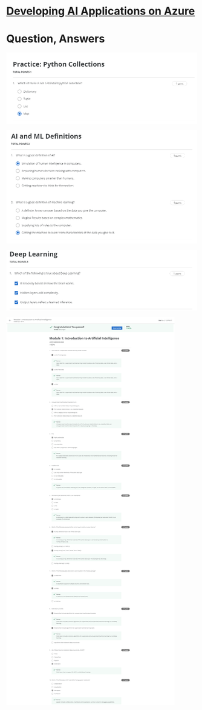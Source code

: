 # [Developing AI Applications on Azure](https://www.coursera.org/learn/developing-ai-applications-azure/home/welcome)

# Question, Answers
![Practice_Python_Collections](/Developing_AI_Applications_on_Azure/images/Practice_Python_Collections.PNG)

![AI_and_ML_Definations](/Developing_AI_Applications_on_Azure/images/AI_and_ML_Definations.PNG)

![Deep_Learning](/Developing_AI_Applications_on_Azure/images/Deep_Learning.PNG)

![Module_1_Introduction_to_Artificial_Intelligence](/Developing_AI_Applications_on_Azure/images/Module_1_Introduction_to_Artificial_Intelligence.png)
